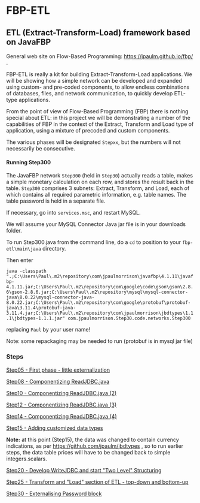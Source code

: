 FBP-ETL
=======

## ETL (Extract-Transform-Load) framework based on JavaFBP

General web site on Flow-Based Programming: https://jpaulm.github.io/fbp/ .

FBP-ETL is really a kit for building Extract-Transform-Load applications.  We will be showing how a simple network can be developed and expanded using custom- and pre-coded components, to allow endless combinations of databases, files, and network communication, to quickly develop ETL-type applications. 

From the point of view of Flow-Based Programming (FBP) there is nothing special about ETL:  in this project we will be demonstrating a number of the capabilities of FBP in the context of the Extract, Transform and Load type of application, using a mixture of precoded and custom components.

The various phases will be designated `Stepxx`, but the numbers will not necessarily be consecutive.

#### Running Step300

The JavaFBP network `Step300` (held in `Step30`) actually reads a table, makes a simple monetary calculation on each row, and stores the result back in the table.  `Step300` comprises 3 subnets: Extract, Transform, and Load, each of which contains all required parametric information, e.g. table names.  The table password is held in a separate file.

If necessary, go into `services.msc`, and restart MySQL.

We will assume your MySQL Connector Java jar file is in your downloads folder. 

To run Step300.java from the command line, do a `cd` to position to your `fbp-etl\main\java` directory. 

Then enter 

`java -classpath ".;C:\Users\Paul\.m2\repository\com\jpaulmorrison\javafbp\4.1.11\javafbp-4.1.11.jar;C:\Users\Paul\.m2\repository\com\google\code\gson\gson\2.8.6\gson-2.8.6.jar;C:\Users\Paul\.m2\repository\mysql\mysql-connector-java\8.0.22\mysql-connector-java-8.0.22.jar;C:\Users\Paul\.m2\repository\com\google\protobuf\protobuf-java\3.11.4\protobuf-java-3.11.4.jar;C:\Users\Paul\.m2\repository\com\jpaulmorrison\jbdtypes\1.1.1\jbdtypes-1.1.1.jar" com.jpaulmorrison.Step30.code.networks.Step300`

replacing `Paul` by your user name!

Note: some repackaging may be needed to run (protobuf is in mysql jar file)

### Steps

[Step05 - First phase - little externalization](src/main/java/com/jpaulmorrison/Step05/)

[Step08 - Componentizing ReadJDBC.java](src/main/java/com/jpaulmorrison/Step08/)

[Step10 - Componentizing ReadJDBC.java (2)](src/main/java/com/jpaulmorrison/Step10/)

[Step12 - Componentizing ReadJDBC.java (3)](src/main/java/com/jpaulmorrison/Step12/)

[Step14 - Componentizing ReadJDBC.java (4)](src/main/java/com/jpaulmorrison/Step14/)

[Step15 - Adding customized data types](src/main/java/com/jpaulmorrison/Step15/)

**Note:** at this point (Step15), the data was changed to contain currency indications, as per https://github.com/jpaulm/jbdtypes , so to run earlier steps, the data table prices will have to be changed back to simple integers.scalars.

[Step20 - Develop WriteJDBC and start "Two Level" Structuring](src/main/java/com/jpaulmorrison/Step20/)

[Step25 - Transform and "Load" section of ETL - top-down and bottom-up](src/main/java/com/jpaulmorrison/Step25/)

[Step30 - Externalising Password block](src/main/java/com/jpaulmorrison/Step30/)



